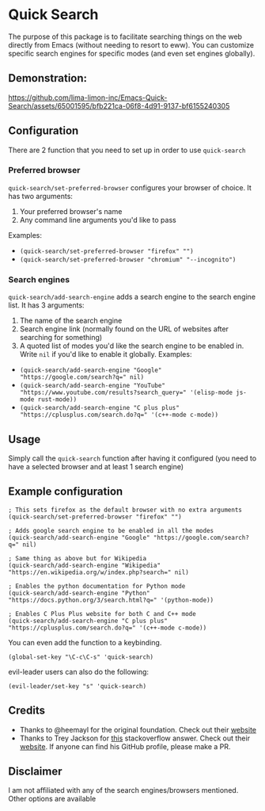 # Quick Search
The purpose of this package is to facilitate searching things on the web directly from Emacs (without needing to resort to eww).
You can customize specific search engines for specific modes (and even set engines globally).

## Demonstration:
https://github.com/lima-limon-inc/Emacs-Quick-Search/assets/65001595/bfb221ca-06f8-4d91-9137-bf6155240305

## Configuration
There are 2 function that you need to set up in order to use `quick-search`

### Preferred browser
`quick-search/set-preferred-browser` configures your browser of choice.
It has two arguments:
1. Your preferred browser's name
2. Any command line arguments you'd like to pass

Examples:
- `(quick-search/set-preferred-browser "firefox" "")`
- `(quick-search/set-preferred-browser "chromium" "--incognito")`

### Search engines
`quick-search/add-search-engine` adds a search engine to the search engine list.
It has 3 arguments:
1. The name of the search engine
2. Search engine link (normally found on the URL of websites after searching for something)
3. A quoted list of modes you'd like the search engine to be enabled in. Write `nil` if you'd like to enable it globally.
Examples:
- `(quick-search/add-search-engine "Google" "https://google.com/search?q=" nil)`
- `(quick-search/add-search-engine "YouTube" "https://www.youtube.com/results?search_query=" '(elisp-mode js-mode rust-mode))`
- `(quick-search/add-search-engine "C plus plus" "https://cplusplus.com/search.do?q=" '(c++-mode c-mode))`

## Usage
Simply call the `quick-search` function after having it configured (you need to have a selected browser and at least 1 search engine)

## Example configuration
```elisp
; This sets firefox as the default browser with no extra arguments
(quick-search/set-preferred-browser "firefox" "")

; Adds google search engine to be enabled in all the modes
(quick-search/add-search-engine "Google" "https://google.com/search?q=" nil)

; Same thing as above but for Wikipedia
(quick-search/add-search-engine "Wikipedia" "https://en.wikipedia.org/w/index.php?search=" nil)

; Enables the python documentation for Python mode
(quick-search/add-search-engine "Python" "https://docs.python.org/3/search.html?q=" '(python-mode))

; Enables C Plus Plus website for both C and C++ mode
(quick-search/add-search-engine "C plus plus" "https://cplusplus.com/search.do?q=" '(c++-mode c-mode))
```

You can even add the function to a keybinding.
```elisp
(global-set-key "\C-c\C-s" 'quick-search)
```

evil-leader users can also do the following:
```elisp
(evil-leader/set-key "s" 'quick-search)
```
## Credits
- Thanks to @heemayl for the original foundation. Check out their [website](https://heemayl.net/)
- Thanks to Trey Jackson for [this](https://stackoverflow.com/a/1511827) stackoverflow answer. Check out their [website](http://trey-jackson.blogspot.com/). If anyone can find his GitHub profile, please make a PR.

## Disclaimer
I am not affiliated with any of the search engines/browsers mentioned. Other options are available 

